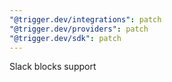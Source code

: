 ```yaml
---
"@trigger.dev/integrations": patch
"@trigger.dev/providers": patch
"@trigger.dev/sdk": patch
---
```


Slack blocks support
